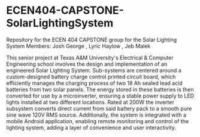 # ECEN404-CAPSTONE-SolarLightingSystem
Repository for the ECEN 404 CAPSTONE group for the Solar Lighting System
Members: Josh George , Lyric Haylow , Jeb Malek

This senior project at Texas A&M University's Electrical & Computer Engineering school involves the design and implementation of an engineered Solar Lighting System. 
Sub-systems are centered around a custom-designed battery charge control printed circuit board, which efficiently manages the charging process of two 18 Ah sealed lead
acid batteries from two solar panels. The energy stored in these batteries is then converted for use by a microinverter, ensuring a stable power supply to LED lights
installed at two different locations. Rated at 200W the inverter subsystem converts direct current from said battery pack to a smooth pure sine wave 120V RMS source.
Additionally, the system is integrated with a mobile Android application, enabling remote monitoring and control of the lighting system, adding a layer of convenience 
and user interactivity.
